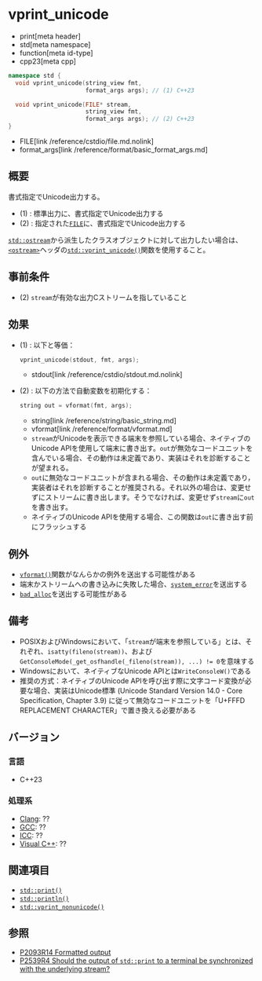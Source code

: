 # vprint_unicode
* print[meta header]
* std[meta namespace]
* function[meta id-type]
* cpp23[meta cpp]

```cpp
namespace std {
  void vprint_unicode(string_view fmt,
                      format_args args); // (1) C++23

  void vprint_unicode(FILE* stream,
                      string_view fmt,
                      format_args args); // (2) C++23
}
```
* FILE[link /reference/cstdio/file.md.nolink]
* format_args[link /reference/format/basic_format_args.md]

## 概要
書式指定でUnicode出力する。

- (1) : 標準出力に、書式指定でUnicode出力する
- (2) : 指定された[`FILE`](/reference/cstdio/file.md.nolink)に、書式指定でUnicode出力する

[`std::ostream`](/reference/ostream/basic_ostream.md)から派生したクラスオブジェクトに対して出力したい場合は、[`<ostream>`](/reference/ostream.md)ヘッダの[`std::vprint_unicode()`](/reference/ostream/vprint_unicode.md.nolink)関数を使用すること。


## 事前条件
- (2) `stream`が有効な出力Cストリームを指していること


## 効果
- (1) : 以下と等価：
    ```cpp
    vprint_unicode(stdout, fmt, args);
    ```
    * stdout[link /reference/cstdio/stdout.md.nolink]

- (2) : 以下の方法で自動変数を初期化する：
    ```cpp
    string out = vformat(fmt, args);
    ```
    * string[link /reference/string/basic_string.md]
    * vformat[link /reference/format/vformat.md]

    - `stream`がUnicodeを表示できる端末を参照している場合、ネイティブのUnicode APIを使用して端末に書き出す。`out`が無効なコードユニットを含んでいる場合、その動作は未定義であり、実装はそれを診断することが望まれる。
    - `out`に無効なコードユニットが含まれる場合、その動作は未定義であり，実装者はそれを診断することが推奨される。それ以外の場合は、変更せずにストリームに書き出します。そうでなければ、変更せず`stream`に`out`を書き出す。
    - ネイティブのUnicode APIを使用する場合、この関数は`out`に書き出す前にフラッシュする


## 例外
- [`vformat()`](/reference/format/vformat.md)関数がなんらかの例外を送出する可能性がある
- 端末かストリームへの書き込みに失敗した場合、[`system_error`](/reference/system_error/system_error.md)を送出する
- [`bad_alloc`](/reference/new/bad_alloc.md)を送出する可能性がある


## 備考
- POSIXおよびWindowsにおいて、「`stream`が端末を参照している」とは、それぞれ、`isatty(fileno(stream))`、および`GetConsoleMode(_get_osfhandle(_fileno(stream)), ...) != 0`を意味する
- Windowsにおいて、ネイティブなUnicode APIとは`WriteConsoleW()`である
- 推奨の方式：ネイティブのUnicode APIを呼び出す際に文字コード変換が必要な場合、実装はUnicode標準 (Unicode Standard Version 14.0 - Core Specification, Chapter 3.9) に従って無効なコードユニットを「U+FFFD REPLACEMENT CHARACTER」で置き換える必要がある


## バージョン
### 言語
- C++23

### 処理系
- [Clang](/implementation.md#clang): ??
- [GCC](/implementation.md#gcc): ??
- [ICC](/implementation.md#icc): ??
- [Visual C++](/implementation.md#visual_cpp): ??


## 関連項目
- [`std::print()`](print.md)
- [`std::println()`](println.md)
- [`std::vprint_nonunicode()`](vprint_nonunicode.md)


## 参照
- [P2093R14 Formatted output](https://www.open-std.org/jtc1/sc22/wg21/docs/papers/2022/p2093r14.html)
- [P2539R4 Should the output of `std::print` to a terminal be synchronized with the underlying stream?](https://www.open-std.org/jtc1/sc22/wg21/docs/papers/2022/p2539r4.html)
